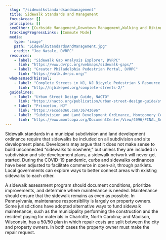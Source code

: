 ```yaml
---
  slug: "/sidewalkstandardsandmanagement"
  title: Sidewalk Standards and Management
  focusAreas: []
  principles: []
  seeOther: [Curbside Management,Downtown Management,Walking and Biking Encouragement Programs]
  trackingProgressLinks: [Commute Mode]
  media: 
    type: "image"
    path: "SidewalkStandardsAndManagement.jpg"
    credit: "Joe Natale, DVRPC"
  resources: 
    - label: "Sidewalk Gap Analysis Explorer, DVRPC"
      link: "https://www.dvrpc.org/webmaps/sidewalk-gaps/"
    - label: "Greater Philadelphia Pedestrian Portal, DVRPC"
      link: "https://walk.dvrpc.org/"  
  whoHasUsedThisTool: 
    - label: "Complete Streets in NJ, NJ Bicycle Pedestrian & Resource Center (2019)"
      link: "http://njbikeped.org/complete-streets-2/"
  guidelines: 
    - label: "Urban Street Design Guide, NACTO"
      link: "https://nacto.org/publication/urban-street-design-guide/street-design-elements/sidewalks/"
    - label: "Princeton, NJ"
      link: "https://ecode360.com/36743696"
    - label: "Subdivision and Land Development Ordinance, Montgomery County, PA"
      link: "https://www.montcopa.org/DocumentCenter/View/4096/FINAL_Subdivision_Ordinance_06_27_2012?bidId="
---
```


Sidewalk standards in a municipal subdivision and land development ordinance require that sidewalks be included on all subdivision and site development plans. Developers may argue that it does not make sense to build unconnected “sidewalks to nowhere,” but unless they are included in subdivision and site development plans, a sidewalk network will never get started. During the COVID-19 pandemic, curbs and sidewalks ordinances have been adjusted to facilitate commerce in open-air, through parklets. Local governments can explore ways to better connect areas with existing sidewalks to each other.

A sidewalk assessment program should document conditions, prioritize improvements, and determine where maintenance is needed. Maintenance should ensure that the sidewalk remains as even as possible. In Pennsylvania, maintenance responsibility is largely on property owners. Some jurisdictions have adopted alternative ways to fund sidewalk maintenance, such as the municipality performing the construction and the resident paying for materials in Charlotte, North Carolina; and Madison, Wisconsin, has a 50/50 plan in which repair costs are split between the city and property owners. In both cases the property owner must make the repair request.
